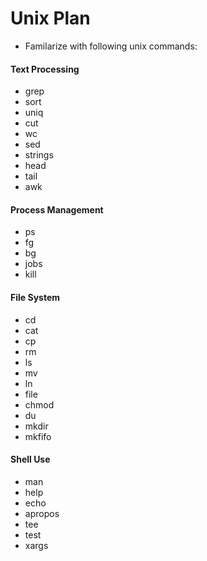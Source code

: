 # Unix Plan

- Familarize with following unix commands: 

#### Text Processing 
- grep 
- sort 
- uniq 
- cut 
- wc 
- sed 
- strings 
- head 
- tail 
- awk 

#### Process Management 
- ps 
- fg 
- bg 
- jobs 
- kill 

#### File System 
- cd 
- cat
- cp 
- rm 
- ls
- mv 
- ln 
- file 
- chmod
- du 
- mkdir
- mkfifo 

#### Shell Use 
- man 
- help
- echo
- apropos
- tee
- test
- xargs 
